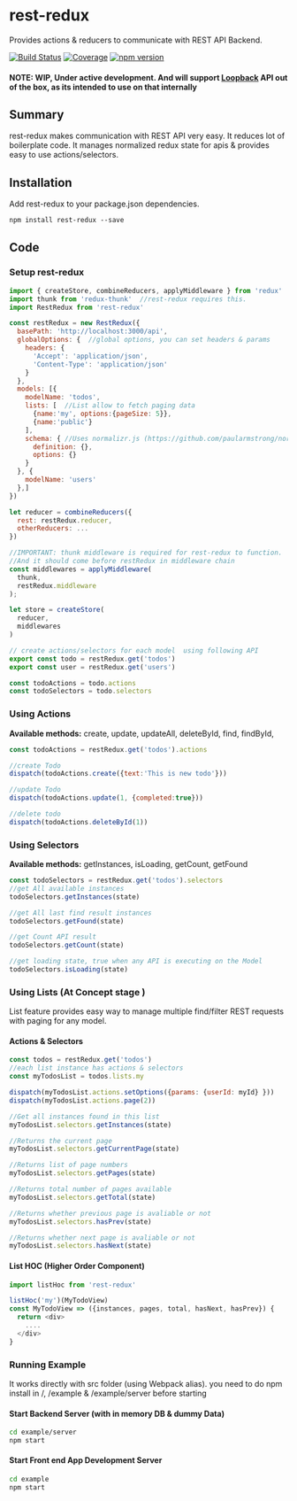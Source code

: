 # rest-redux
Provides actions & reducers to communicate with REST API Backend. 

[![Build Status](https://travis-ci.org/nachiket-p/rest-redux.svg?branch=master)](https://travis-ci.org/nachiket-p/rest-redux)
[![Coverage](https://codecov.io/gh/nachiket-p/rest-redux/branch/master/graph/badge.svg)](https://codecov.io/gh/nachiket-p/rest-redux)
[![npm version](https://badge.fury.io/js/rest-redux.svg)](https://badge.fury.io/js/rest-redux)

#### NOTE: WIP, Under active development. And will support [Loopback](http://loopback.io) API out of the box, as its intended to use on that internally

## Summary
rest-redux makes communication with REST API very easy. It reduces lot of boilerplate code. 
It manages normalized redux state for apis & provides easy to use actions/selectors.

## Installation
Add rest-redux to your package.json dependencies.  

```npm install rest-redux --save```


## Code

### Setup rest-redux 

```javascript
import { createStore, combineReducers, applyMiddleware } from 'redux'
import thunk from 'redux-thunk'  //rest-redux requires this.
import RestRedux from 'rest-redux'

const restRedux = new RestRedux({
  basePath: 'http://localhost:3000/api',  
  globalOptions: {  //global options, you can set headers & params 
    headers: {
      'Accept': 'application/json',
      'Content-Type': 'application/json'
    }
  },
  models: [{ 
    modelName: 'todos',
    lists: [  //List allow to fetch paging data
      {name:'my', options:{pageSize: 5}},
      {name:'public'}
    ],
    schema: { //Uses normalizr.js (https://github.com/paularmstrong/normalizr)
      definition: {},
      options: {}
    }
  }, { 
    modelName: 'users' 
  },]
})

let reducer = combineReducers({
  rest: restRedux.reducer,
  otherReducers: ...
})

//IMPORTANT: thunk middleware is required for rest-redux to function. 
//And it should come before restRedux in middleware chain
const middlewares = applyMiddleware(
  thunk,
  restRedux.middleware
);

let store = createStore(
  reducer,
  middlewares
)

// create actions/selectors for each model  using following API
export const todo = restRedux.get('todos')
export const user = restRedux.get('users')

const todoActions = todo.actions
const todoSelectors = todo.selectors

```

### Using Actions  
**Available methods:**
create, update, updateAll, deleteById, find, findById, 

```javascript
const todoActions = restRedux.get('todos').actions

//create Todo
dispatch(todoActions.create({text:'This is new todo'}))

//update Todo
dispatch(todoActions.update(1, {completed:true}))

//delete todo
dispatch(todoActions.deleteById(1))
```

### Using Selectors  
**Available methods:**
getInstances, isLoading, getCount, getFound 

```javascript
const todoSelectors = restRedux.get('todos').selectors
//get All available instances
todoSelectors.getInstances(state)

//get All last find result instances
todoSelectors.getFound(state)

//get Count API result
todoSelectors.getCount(state)

//get loading state, true when any API is executing on the Model
todoSelectors.isLoading(state)

```

### Using Lists (At Concept stage )
List feature provides easy way to manage multiple find/filter REST requests with paging for any model.

#### Actions & Selectors
```javascript
const todos = restRedux.get('todos')
//each list instance has actions & selectors
const myTodosList = todos.lists.my

dispatch(myTodosList.actions.setOptions({params: {userId: myId} }))
dispatch(myTodosList.actions.page(2))

//Get all instances found in this list
myTodosList.selectors.getInstances(state)

//Returns the current page
myTodosList.selectors.getCurrentPage(state)

//Returns list of page numbers
myTodosList.selectors.getPages(state)

//Returns total number of pages available
myTodosList.selectors.getTotal(state)

//Returns whether previous page is avaliable or not
myTodosList.selectors.hasPrev(state)

//Returns whether next page is avaliable or not
myTodosList.selectors.hasNext(state)
```

#### List HOC (Higher Order Component)
```javascript
import listHoc from 'rest-redux'

listHoc('my')(MyTodoView)
const MyTodoView => ({instances, pages, total, hasNext, hasPrev}) {
  return <div>
    ....
  </div>
}
```


### Running Example
It works directly with src folder (using Webpack alias).
you need to do npm install in /, /example & /example/server before starting  

#### Start Backend Server (with in memory DB & dummy Data)
```bash
cd example/server
npm start
```

#### Start Front end App Development Server 
```bash
cd example
npm start
```

